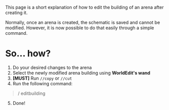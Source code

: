 This page is a short explanation of how to edit the building of an arena after creating it.

Normally, once an arena is created, the schematic is saved and cannot be modified. However, it is now possible to do that easily through a simple command.

# So... how?

 1. Do your desired changes to the arena
 2. Select the newly modified arena building using **WorldEdit's wand**
 3. **\[MUST]** Run `//copy` or `//cut`
 4. Run the following command:
 > /<mode> editbuilding <arena>
 5. Done! 